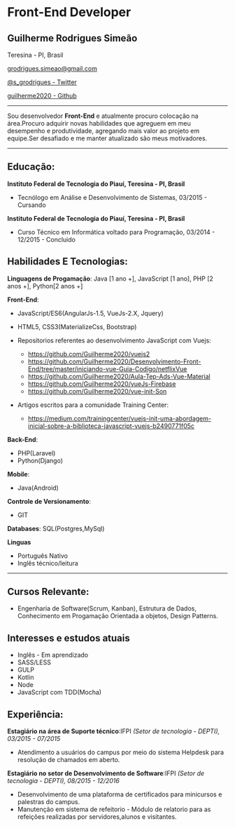 # Front-End Developer

## Guilherme Rodrigues Simeão

Teresina - PI, Brasil

[ grodrigues.simeao@gmail.com](mailto:grodrigues.simeao@gmail.com)

[ @s_grodrigues - Twitter](https://twitter.com/s_grodrigues)

[ guilherme2020 - Github](https://github.com/Guilherme2020)

---------

Sou desenvolvedor **Front-End**  e atualmente procuro colocação na área.Procuro adquirir novas habilidades que agreguem em meu desempenho e produtividade, agregando mais valor ao projeto em equipe.Ser desafiado e me manter atualizado são meus motivadores.

---------------

## Educação:

**Instituto Federal de Tecnologia do Piauí, Teresina - PI, Brasil**

- Tecnólogo em Análise e Desenvolvimento de Sistemas, 03/2015 - Cursando

**Instituto Federal de Tecnologia do Piauí, Teresina - PI, Brasil**

- Curso Técnico em Informática voltado para Programação, 03/2014 - 12/2015 - Concluido


## Habilidades E Tecnologias:

**Linguagens de Progamação**: Java [1 ano +], JavaScript [1 ano], PHP [2 anos +], Python[2 anos +]

**Front-End**:

- JavaScript/ES6(AngularJs-1.5, VueJs-2.X, Jquery)
- HTML5, CSS3(MaterializeCss, Bootstrap)
- Repositorios referentes ao desenvolvimento JavaScript com Vuejs:
  - https://github.com/Guilherme2020/vuejs2
  - https://github.com/Guilherme2020/Desenvolvimento-Front-End/tree/master/iniciando-vue-Guia-Codigo/netflixVue
  - https://github.com/Guilherme2020/Aula-Tep-Ads-Vue-Material
  - https://github.com/Guilherme2020/vueJs-Firebase
  - https://github.com/Guilherme2020/vue-init-Son

- Artigos escritos para a comunidade Training Center:

  - https://medium.com/trainingcenter/vuejs-init-uma-abordagem-inicial-sobre-a-biblioteca-javascript-vuejs-b2490771f05c  

**Back-End**:

- PHP(Laravel)
- Python(Django)

**Mobile**:

- Java(Android)

**Controle de Versionamento**:
- GIT

**Databases**: SQL(Postgres,MySql)

**Linguas**
- Português Nativo
- Inglês técnico/leitura

----------------------

## Cursos Relevante:

- Engenharia de Software(Scrum, Kanban), Estrutura de Dados, Conhecimento em Progamação Orientada a objetos, Design Patterns.

## Interesses e estudos atuais

  - Inglês - Em aprendizado
  - SASS/LESS
  - GULP
  - Kotlin
  - Node
  - JavaScript com TDD(Mocha)

## Experiência:

**Estagiário na área de Suporte técnico**:IFPI *(Setor de tecnologia - DEPTI), 03/2015 - 07/2015*
  - Atendimento a usuários do campus por meio do sistema Helpdesk para resolução de chamados em aberto.

**Estagiário no  setor  de Desenvolvimento de Software**:IFPI *(Setor de tecnologia - DEPTI), 08/2015 - 12/2016*
  - Desenvolvimento de uma plataforma de certificados para  minicursos e palestras do campus.
  - Manutenção em sistema de refeitorio - Módulo de relatorio para as refeições realizadas por servidores,alunos e visitantes.
